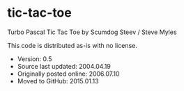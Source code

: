# tic-tac-toe
Turbo Pascal Tic Tac Toe
by Scumdog Steev / Steve Myles

This code is distributed as-is with no license.

* Version: 0.5
* Source last updated: 2004.04.19
* Originally posted online: 2006.07.10
* Moved to GitHub: 2015.01.13
